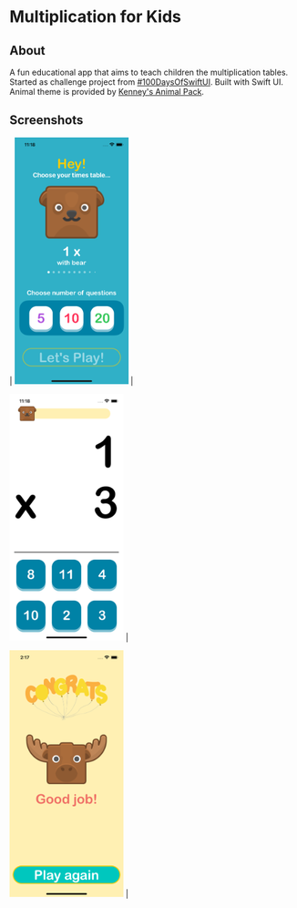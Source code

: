 #  Multiplication for Kids

## About

A fun educational app that aims to teach children the multiplication tables. Started as challenge project from [#100DaysOfSwiftUI](https://www.hackingwithswift.com/100/swiftui).  Built with Swift UI. Animal theme is provided by [Kenney's Animal Pack](https://kenney.nl/assets/animal-pack-redux). 

## Screenshots

| <img src="https://raw.githubusercontent.com/D-Antonelli/MultiplicationForKids/main/Screenshots.xcassets/screen-1.imageset/Simulator%20Screen%20Shot%20-%20iPhone%2012%20-%202022-05-30%20at%2011.18.17.png" alt="landing screen" width="200"/> |

<img src="https://raw.githubusercontent.com/D-Antonelli/MultiplicationForKids/main/Screenshots.xcassets/screen-2.imageset/Simulator%20Screen%20Shot%20-%20iPhone%2012%20-%202022-05-30%20at%2011.18.25.png" alt="game screen" width="200"/> |

<img src="https://raw.githubusercontent.com/D-Antonelli/MultiplicationForKids/main/Screenshots.xcassets/screen-3.imageset/Simulator%20Screen%20Shot%20-%20iPhone%2012%20-%202022-05-30%20at%2014.17.04.png" alt="end of game screen" width="200"/> |
